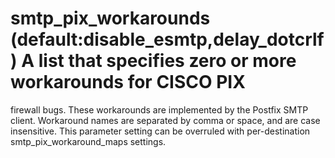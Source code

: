 # smtp_pix_workarounds (default:disable_esmtp,delay_dotcrlf)  A list that specifies zero or more workarounds for CISCO PIX
firewall bugs. These workarounds are implemented by the Postfix
SMTP client. Workaround names are separated by comma or space, and
are case insensitive.  This parameter setting can be overruled with
per-destination smtp_pix_workaround_maps settings. 